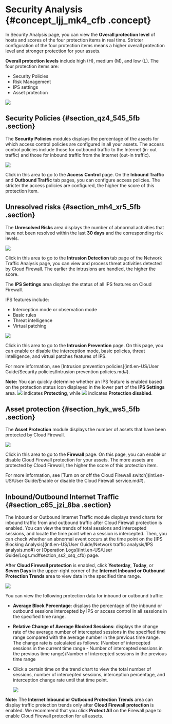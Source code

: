 # Security Analysis {#concept_ljj_mk4_cfb .concept}

In Security Analysis page, you can view the **Overall protection level** of hosts and scores of the four protection items in real time. Stricter configuration of the four protection items means a higher overall protection level and stronger protection for your assets.

**Overall protection levels** include high \(H\), medium \(M\), and low \(L\). The four protection items are:

-   Security Policies
-   Risk Management
-   IPS settings
-   Asset protection

![](http://static-aliyun-doc.oss-cn-hangzhou.aliyuncs.com/assets/img/21267/155647188411751_en-US.png)

## Security Policies {#section_qz4_545_5fb .section}

The **Security Policies** modules displays the percentage of the assets for which access control policies are configured in all your assets. The access control policies include those for outbound traffic to the Internet \(in-out traffic\) and those for inbound traffic from the Internet \(out-in traffic\).

![](http://static-aliyun-doc.oss-cn-hangzhou.aliyuncs.com/assets/img/21267/155647188445842_en-US.png)

Click in this area to go to the **Access Control** page. On the **Inbound Traffic** and **Outbound Traffic** tab pages, you can configure access policies. The stricter the access policies are configured, the higher the score of this protection item.

## Unresolved risks {#section_mh4_xr5_5fb .section}

The **Unresolved Risks** area displays the number of abnormal activities that have not been resolved within the last **30 days** and the corresponding risk levels.

![](http://static-aliyun-doc.oss-cn-hangzhou.aliyuncs.com/assets/img/21267/155647188445843_en-US.png)

Click in this area to go to the **Intrusion Detection** tab page of the Network Traffic Analysis page, you can view and process threat activities detected by Cloud Firewall. The earlier the intrusions are handled, the higher the score.

The **IPS Settings** area displays the status of all IPS features on Cloud Firewall.

IPS features include:

-   Interception mode or observation mode
-   Basic rules
-   Threat intelligence
-   Virtual patching

![](http://static-aliyun-doc.oss-cn-hangzhou.aliyuncs.com/assets/img/21267/155647188445844_en-US.png)

Click in this area to go to the **Intrusion Prevention** page. On this page, you can enable or disable the interception mode, basic policies, threat intelligence, and virtual patches features of IPS.

For more information, see [Intrusion prevention policies](intl.en-US/User Guide/Security policies/Intrusion prevention policies.md#).

**Note:** You can quickly determine whether an IPS feature is enabled based on the protection status icon displayed in the lower part of the **IPS Settings** area. ![](http://static-aliyun-doc.oss-cn-hangzhou.aliyuncs.com/assets/img/21267/155647188435248_en-US.png) indicates **Protecting**, while ![](http://static-aliyun-doc.oss-cn-hangzhou.aliyuncs.com/assets/img/21267/155647188435249_en-US.png) indicates **Protection disabled**.

## Asset protection {#section_hyk_ws5_5fb .section}

The **Asset Protection** module displays the number of assets that have been protected by Cloud Firewall.

![](http://static-aliyun-doc.oss-cn-hangzhou.aliyuncs.com/assets/img/21267/155647188545845_en-US.png)

Click in this area to go to the **Firewall** page. On this page, you can enable or disable Cloud Firewall protection for your assets. The more assets are protected by Cloud Firewall, the higher the score of this protection item.

For more information, see [Turn on or off the Cloud Firewall switch](intl.en-US/User Guide/Enable or disable the Cloud Firewall service.md#).

## Inbound/Outbound Internet Traffic {#section_c65_jzi_8ba .section}

The Inbound or Outbound Internet Traffic module displays trend charts for inbound traffic from and outbound traffic after Cloud Firewall protection is enabled. You can view the trends of total sessions and intercepted sessions, and locate the time point when a session is intercepted. Then, you can check whether an abnormal event occurs at the time point on the [IPS Blocking Analysis](intl.en-US/User Guide/Network traffic analysis/IPS analysis.md#) or [Operation Logs](intl.en-US/User Guide/Logs.md#section_ss2_xsq_cfb) page.

After **Cloud Firewall protection** is enabled, click **Yesterday**, **Today**, or **Seven Days** in the upper-right corner of the **Internet Inbound or Outbound Protection Trends** area to view data in the specified time range.

![](http://static-aliyun-doc.oss-cn-hangzhou.aliyuncs.com/assets/img/21267/155647188545846_en-US.png)

You can view the following protection data for inbound or outbound traffic:

-   **Average Block Percentage**: displays the percentage of the inbound or outbound sessions intercepted by IPS or access control in all sessions in the specified time range.
-   **Relative Change of Average Blocked Sessions**: displays the change rate of the average number of intercepted sessions in the specified time range compared with the average number in the previous time range. The change rate is calculated as follows: \(Number of intercepted sessions in the current time range - Number of intercepted sessions in the previous time range\)/Number of intercepted sessions in the previous time range
-   Click a certain time on the trend chart to view the total number of sessions, number of intercepted sessions, interception percentage, and interception change rate until that time point.

    ![](http://static-aliyun-doc.oss-cn-hangzhou.aliyuncs.com/assets/img/21267/155647188545847_en-US.png)


**Note:** The **Internet Inbound or Outbound Protection Trends** area can display traffic protection trends only after **Cloud Firewall protection** is enabled. We recommend that you click **Protect All** on the Firewall page to enable Cloud Firewall protection for all assets.

